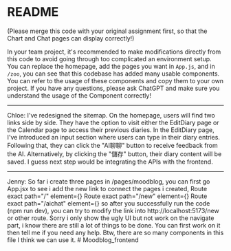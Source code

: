 # README
  
(Please merge this code with your original assignment first, so that the Chart and Chat pages can display correctly!)  
  
In your team project, it's recommended to make modifications directly from this code to avoid going through too complicated an environment setup. You can replace the homepage, add the pages you want in `App.js`, and in `/zoo`, you can see that this codebase has added many usable components. You can refer to the usage of these components and copy them to your own project. If you have any questions, please ask ChatGPT and make sure you understand the usage of the Component correctly!

***
Chloe: 
I've redesigned the sitemap. On the homepage, users will find two links side by side. They have the option to visit either the EditDiary page or the Calendar page to access their previous diaries. In the EditDiary page, I've introduced an input section where users can type in their diary entries. Following that, they can click the "AI聊聊" button to receive feedback from the AI. Alternatively, by clicking the "儲存" button, their diary content will be saved. 
I guess next step would be integrating the APIs with the frontend.
***
Jenny: So far i create three pages in /pages/moodblog, you can first go App.jsx to see i add the new link to connect the pages i created, 
Route exact path="/" element={<Welcome />} 
Route exact path="/new" element={<Newpage />} 
Route exact path="/aichat" element={<Ai />} 
so after you successfully run the code (npm run dev), you can try to modify the link into http://localhost:5173/new or other route.
Sorry i only show the ugly UI but not work on the navigate part, i know there are still a lot of things to be done. You can first work on it then tell me if you need any help. 
Btw, there are so many components in this file I think we can use it. # Moodblog_frontend
 
